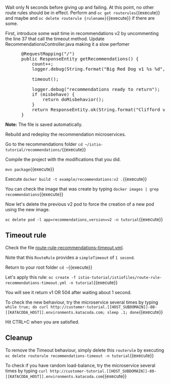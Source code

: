 Wait only N seconds before giving up and failing. At this point, no other route rules should be in effect. Perform and 
`oc get routerules`{{execute}} and maybe and `oc delete routerule {rulename}`{{execute}} if there are some.

First, introduce some wait time in recommendations v2 by uncommenting the line 37 that call the timeout method. Update RecommendationsController.java making it a slow perfomer

<pre>
      @RequestMapping("/")
      public ResponseEntity<String> getRecommendations() {
          count++;
          logger.debug(String.format("Big Red Dog v1 %s %d", HOSTNAME, count));

          timeout();

          logger.debug("recommendations ready to return");
          if (misbehave) {
              return doMisbehavior();
          }
          return ResponseEntity.ok(String.format("Clifford v1 %s %d", HOSTNAME, count));
      }
</pre>

**Note:** The file is saved automatically.

Rebuild and redeploy the recommendation microservices.

Go to the recommendations folder `cd ~/istio-tutorial/recommendations/`{{execute}}

Compile the project with the modifications that you did.

`mvn package`{{execute}}

Execute `docker build -t example/recommendations:v2 .`{{execute}}

You can check the image that was create by typing `docker images | grep recommendations`{{execute}}

Now let's delete the previous v2 pod to force the creation of a new pod using the new image.

`oc delete pod -l app=recommendations,version=v2 -n tutorial`{{execute}}

## Timeout rule

Check the file [route-rule-recommendations-timeout.yml](https://github.com/redhat-developer-demos/istio-tutorial/blob/master/istiofiles/route-rule-recommendations-timeout.yml).

Note that this `RouteRule` provides a `simpleTimeout` of `1 second`.

Return to your root folder `cd ~`{{execute}}

Let's apply this rule: `oc create -f istio-tutorial/istiofiles/route-rule-recommendations-timeout.yml -n tutorial`{{execute}}

You will see it return v1 OR 504 after waiting about 1 second.

To check the new behaviour, try the microservice several times by typing `while true; do curl http://customer-tutorial.[[HOST_SUBDOMAIN]]-80-[[KATACODA_HOST]].environments.katacoda.com; sleep .1; done`{{execute}}

Hit CTRL+C when you are satisfied.

## Cleanup

To remove the Timeout behaviour, simply delete this `routerule` by executing `oc delete routerule recommendations-timeout -n tutorial`{{execute}}

To check if you have random load-balance, try the microservice several times by typing `curl http://customer-tutorial.[[HOST_SUBDOMAIN]]-80-[[KATACODA_HOST]].environments.katacoda.com`{{execute}}

